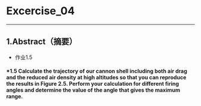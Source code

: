 # Excercise_04
***

## **1.Abstract（摘要）**
* 作业1.5


#### *1.5 Calculate the trajectory of our cannon shell including both air drag and the reduced air density at high altitudes so that you can reproduce the results in Figure 2.5. Perform your calculation for different firing angles and determine the value of the angle that gives the maximum range.
